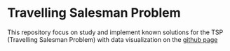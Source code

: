 # Travelling Salesman Problem

This repository focus on study and implement known solutions for the TSP (Travelling Salesman Problem) with data visualization on the [github page](https://rgcavalcanti.github.io/travelling_salesman/)

